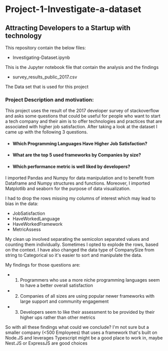 # Project-1-Investigate-a-dataset

## Attracting Developers to a Startup with technology

This repository contain the below files:

*  Investigating-Dataset.ipynb

This is the Jupyter notebook file that contain the analysis and the findings

*  survey_results_public_2017.csv

The Data set that is used for this project


### Project Description and motivation:

This project uses the result of the 2017 developer survey of stackoverflow and asks some questions that could be useful for people who want to start a tech company and their aim is to offer technologies and practices that are associated with higher job satisfaction. After taking a look at the dataset I came up with the following 3 questions.

* #### Which Programming Languages Have Higher Job Satisfaction?
* #### What are the top 5 used frameworks by Companies by size?
* #### Which performance metric is well liked by developers?

I imported Pandas and Numpy for data manipulation and to benefit from Dataframe and Numpy structures and functions. Moreover, I imported Matplotlib and seaborn for the purpose of data visualization.

I had to drop the rows missing my columns of interest which may lead to bias in the data:

* JobSatisfaction
* HaveWorkedLanguage
* HaveWorkedFramework
* MetricAssess

My clean up involved separating the semicolon separated values and counting them individually. Sometimes I opted to explode the rows, based on the context. I have also changed the data type of CompanySize from string to Categorical so it's easier to sort and manipulate the data.

My findings for those questions are:

* 1. Programmers who use a more niche programming languages seem to have a better overall satisfaction
* 2. Companies of all sizes are using popular newer frameworks with large support and community engagement
* 3. Developers seem to like their assessment to be provided by their higher ups rather than other metrics

So with all these findings what could we conclude? I'm not sure but a smaller company (<500 Employees) that uses a framework that's built on Node.JS and leverages Typescript might be a good place to work in, maybe Nest.JS or ExpressJS are good choices
